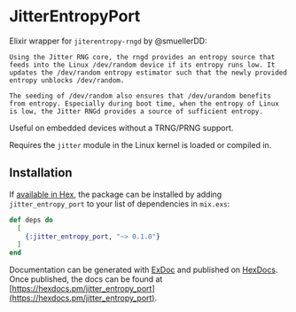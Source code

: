 # JitterEntropyPort

Elixir wrapper for `jiterentropy-rngd` by @smuellerDD:

    Using the Jitter RNG core, the rngd provides an entropy source that feeds into the Linux /dev/random device if its entropy runs low. It updates the /dev/random entropy estimator such that the newly provided entropy unblocks /dev/random.

    The seeding of /dev/random also ensures that /dev/urandom benefits from entropy. Especially during boot time, when the entropy of Linux is low, the Jitter RNGd provides a source of sufficient entropy.

Useful on embedded devices without a TRNG/PRNG support.

Requires the `jitter` module in the Linux kernel is loaded or compiled in. 


## Installation

If [available in Hex](https://hex.pm/docs/publish), the package can be installed
by adding `jitter_entropy_port` to your list of dependencies in `mix.exs`:

```elixir
def deps do
  [
    {:jitter_entropy_port, "~> 0.1.0"}
  ]
end
```

Documentation can be generated with [ExDoc](https://github.com/elixir-lang/ex_doc)
and published on [HexDocs](https://hexdocs.pm). Once published, the docs can
be found at [https://hexdocs.pm/jitter_entropy_port](https://hexdocs.pm/jitter_entropy_port).
